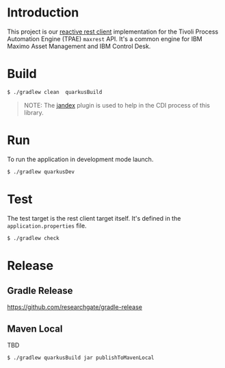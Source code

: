 # Introduction

This project is our [reactive rest client](https://quarkus.io/guides/rest-client) implementation for the Tivoli Process Automation Engine (TPAE) `maxrest` API.
It's a common engine for IBM Maximo Asset Management and IBM Control Desk.

# Build

```bash
$ ./gradlew clean  quarkusBuild
```

> NOTE: The [jandex](https://github.com/kordamp/jandex-gradle-plugin) plugin is used to help in the CDI process of this library.

# Run

To run the application in development mode launch.

```bash
$ ./gradlew quarkusDev
```

# Test

The test target is the rest client target itself. It's defined in the `application.properties` file.

```bash
$ ./gradlew check
```

# Release

## Gradle Release

https://github.com/researchgate/gradle-release

## Maven Local

TBD

```bash
$ ./gradlew quarkusBuild jar publishToMavenLocal
```